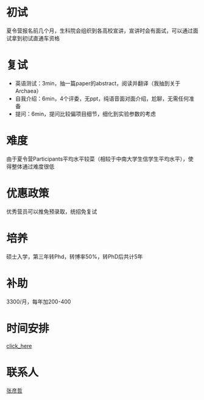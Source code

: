 # 初试
夏令营报名前几个月，生科院会组织到各高校宣讲，宣讲时会有面试，可以通过面试拿到初试直通车资格
# 复试
* 英语测试：3min，抽一篇paper的abstract，阅读并翻译（我抽到关于Archaea）
* 自我介绍：6min，4个评委，无ppt，纯语音面对面介绍，尬聊，无需任何准备
* 提问：6min，提问比较偏项目细节，细化到实验参数的考虑

# 难度
由于夏令营Participants平均水平较菜（相较于中南大学生信学生平均水平），使得整体通过难度很低

# 优惠政策
优秀营员可以推免预录取，统招免复试

# 培养
硕士入学，第三年转Phd，转博率50%，转PhD后共计5年

# 补助
3300/月，每年加200-400

# 时间安排
[click_here](https://github.com/CSUBioinformatics1801/Preparation-for-graduate/blob/main/上海科技大学/2021年上科大生院夏令营活动开营仪式日程（0719批次）-0720.pdf)

# 联系人
[张彦哲](https://www.linkedin.com/in/sean-peldom-zhang-803108200/)
